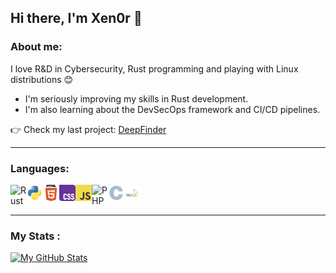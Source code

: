 ## Hi there, I'm Xen0r 👋

### About me:
I love R&D in Cybersecurity, Rust programming and playing with Linux distributions :blush:

- I'm seriously improving my skills in Rust development.
- I'm also learning about the DevSecOps framework and CI/CD pipelines.

:point_right: Check my last project: [DeepFinder](https://github.com/XenorInspire/DeepFinder)

---

### Languages:

<img align="left" alt="Rust" width="26px" src="https://user-images.githubusercontent.com/44984461/187383950-0cce5c89-0a00-49f4-9147-ee3f4a6eeff4.png" />
<img align="left" alt="Python" width="26px" src="https://raw.githubusercontent.com/github/explore/80688e429a7d4ef2fca1e82350fe8e3517d3494d/topics/python/python.png" />
<img align="left" alt="HTML5" width="26px" src="https://raw.githubusercontent.com/github/explore/80688e429a7d4ef2fca1e82350fe8e3517d3494d/topics/html/html.png" />
<img align="left" alt="CSS3" width="26px" src="https://raw.githubusercontent.com/github/explore/80688e429a7d4ef2fca1e82350fe8e3517d3494d/topics/css/css.png" />
<img align="left" alt="JavaScript" width="26px" src="https://raw.githubusercontent.com/github/explore/80688e429a7d4ef2fca1e82350fe8e3517d3494d/topics/javascript/javascript.png" />
<img align="left" alt="PHP" width="26px" src="https://user-images.githubusercontent.com/44984461/187389716-8b9cfecd-e861-4880-8a99-aeec79fec419.png" />
<img align="left" alt="C" width="26px" src="https://raw.githubusercontent.com/github/explore/80688e429a7d4ef2fca1e82350fe8e3517d3494d/topics/c/c.png" />
<img align="left" alt="MySQL" width="26px" src="https://raw.githubusercontent.com/github/explore/80688e429a7d4ef2fca1e82350fe8e3517d3494d/topics/mysql/mysql.png" />

<br />
<br />

---

### My Stats :

[![My GitHub Stats](https://github-readme-stats.vercel.app/api/?username=XenorInspire&count_private=true&theme=tokyonight&showicons=true)]()
